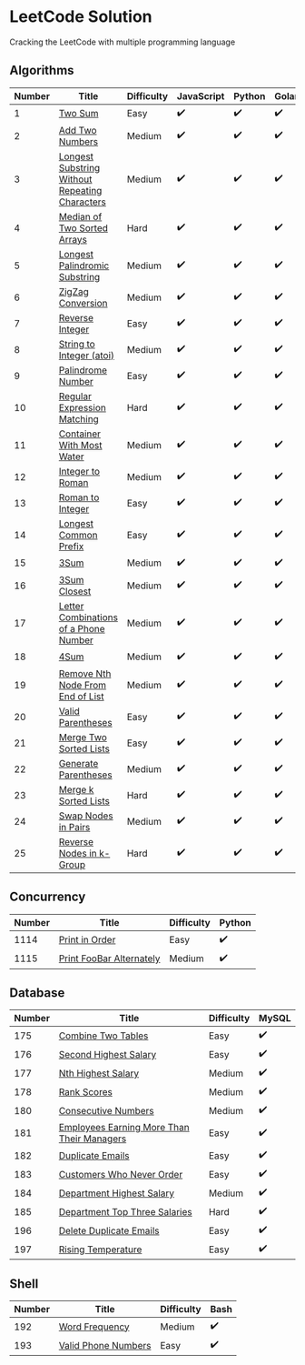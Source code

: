 # LeetCode Solution

Cracking the LeetCode with multiple programming language

## Algorithms

| Number | Title                                                                                                                           | Difficulty | JavaScript         | Python             | Golang             | Swift              | Kotlin             |
| ------ | ------------------------------------------------------------------------------------------------------------------------------- | ---------- | ------------------ | ------------------ | ------------------ | ------------------ | ------------------ |
| 1      | [Two Sum](https://leetcode.com/problems/two-sum/)                                                                               | Easy       | :heavy_check_mark: | :heavy_check_mark: | :heavy_check_mark: | :heavy_check_mark: | :heavy_check_mark: |
| 2      | [Add Two Numbers](https://leetcode.com/problems/add-two-numbers/)                                                               | Medium     | :heavy_check_mark: | :heavy_check_mark: | :heavy_check_mark: | :heavy_check_mark: | :heavy_check_mark: |
| 3      | [Longest Substring Without Repeating Characters](https://leetcode.com/problems/longest-substring-without-repeating-characters/) | Medium     | :heavy_check_mark: | :heavy_check_mark: | :heavy_check_mark: | :heavy_check_mark: | :heavy_check_mark: |
| 4      | [Median of Two Sorted Arrays](https://leetcode.com/problems/median-of-two-sorted-arrays/)                                       | Hard       | :heavy_check_mark: | :heavy_check_mark: | :heavy_check_mark: | :heavy_check_mark: | :heavy_check_mark: |
| 5      | [Longest Palindromic Substring](https://leetcode.com/problems/longest-palindromic-substring/)                                   | Medium     | :heavy_check_mark: | :heavy_check_mark: | :heavy_check_mark: | :heavy_check_mark: | :heavy_check_mark: |
| 6      | [ZigZag Conversion](https://leetcode.com/problems/zigzag-conversion/)                                                           | Medium     | :heavy_check_mark: | :heavy_check_mark: | :heavy_check_mark: | :heavy_check_mark: | :heavy_check_mark: |
| 7      | [Reverse Integer](https://leetcode.com/problems/reverse-integer/)                                                               | Easy       | :heavy_check_mark: | :heavy_check_mark: | :heavy_check_mark: | :heavy_check_mark: | :heavy_check_mark: |
| 8      | [String to Integer (atoi)](https://leetcode.com/problems/string-to-integer-atoi/)                                               | Medium     | :heavy_check_mark: | :heavy_check_mark: | :heavy_check_mark: | :heavy_check_mark: | :heavy_check_mark: |
| 9      | [Palindrome Number](https://leetcode.com/problems/palindrome-number/)                                                           | Easy       | :heavy_check_mark: | :heavy_check_mark: | :heavy_check_mark: | :heavy_check_mark: | :heavy_check_mark: |
| 10     | [Regular Expression Matching](https://leetcode.com/problems/regular-expression-matching/)                                       | Hard       | :heavy_check_mark: | :heavy_check_mark: | :heavy_check_mark: | :heavy_check_mark: | :heavy_check_mark: |
| 11     | [Container With Most Water](https://leetcode.com/problems/container-with-most-water/)                                           | Medium     | :heavy_check_mark: | :heavy_check_mark: | :heavy_check_mark: | :heavy_check_mark: | :heavy_check_mark: |
| 12     | [Integer to Roman](https://leetcode.com/problems/integer-to-roman/)                                                             | Medium     | :heavy_check_mark: | :heavy_check_mark: | :heavy_check_mark: | :heavy_check_mark: | :heavy_check_mark: |
| 13     | [Roman to Integer](https://leetcode.com/problems/roman-to-integer/)                                                             | Easy       | :heavy_check_mark: | :heavy_check_mark: | :heavy_check_mark: | :heavy_check_mark: | :heavy_check_mark: |
| 14     | [Longest Common Prefix](https://leetcode.com/problems/longest-common-prefix/)                                                   | Easy       | :heavy_check_mark: | :heavy_check_mark: | :heavy_check_mark: | :heavy_check_mark: | :heavy_check_mark: |
| 15     | [3Sum](https://leetcode.com/problems/3sum/)                                                                                     | Medium     | :heavy_check_mark: | :heavy_check_mark: | :heavy_check_mark: | :heavy_check_mark: | :heavy_check_mark: |
| 16     | [3Sum Closest](https://leetcode.com/problems/3sum-closest/)                                                                     | Medium     | :heavy_check_mark: | :heavy_check_mark: | :heavy_check_mark: | :heavy_check_mark: | :heavy_check_mark: |
| 17     | [Letter Combinations of a Phone Number](https://leetcode.com/problems/letter-combinations-of-a-phone-number/)                   | Medium     | :heavy_check_mark: | :heavy_check_mark: | :heavy_check_mark: | :heavy_check_mark: | :heavy_check_mark: |
| 18     | [4Sum](https://leetcode.com/problems/4sum/)                                                                                     | Medium     | :heavy_check_mark: | :heavy_check_mark: | :heavy_check_mark: | :heavy_check_mark: | :heavy_check_mark: |
| 19     | [Remove Nth Node From End of List](https://leetcode.com/problems/remove-nth-node-from-end-of-list/)                             | Medium     | :heavy_check_mark: | :heavy_check_mark: | :heavy_check_mark: | :heavy_check_mark: | :heavy_check_mark: |
| 20     | [Valid Parentheses](https://leetcode.com/problems/valid-parentheses/)                                                           | Easy       | :heavy_check_mark: | :heavy_check_mark: | :heavy_check_mark: | :heavy_check_mark: | :heavy_check_mark: |
| 21     | [Merge Two Sorted Lists](https://leetcode.com/problems/merge-two-sorted-lists/)                                                 | Easy       | :heavy_check_mark: | :heavy_check_mark: | :heavy_check_mark: | :heavy_check_mark: | :heavy_check_mark: |
| 22     | [Generate Parentheses](https://leetcode.com/problems/generate-parentheses/)                                                     | Medium     | :heavy_check_mark: | :heavy_check_mark: | :heavy_check_mark: | :heavy_check_mark: | :heavy_check_mark: |
| 23     | [Merge k Sorted Lists](https://leetcode.com/problems/merge-k-sorted-lists/)                                                     | Hard       | :heavy_check_mark: | :heavy_check_mark: | :heavy_check_mark: | :heavy_check_mark: | :heavy_check_mark: |
| 24     | [Swap Nodes in Pairs](https://leetcode.com/problems/swap-nodes-in-pairs/)                                                       | Medium     | :heavy_check_mark: | :heavy_check_mark: | :heavy_check_mark: | :heavy_check_mark: | :heavy_check_mark: |
| 25     | [Reverse Nodes in k-Group](https://leetcode.com/problems/reverse-nodes-in-k-group/)                                             | Hard       | :heavy_check_mark: | :heavy_check_mark: | :heavy_check_mark: | :heavy_check_mark: | :heavy_check_mark: |

## Concurrency

| Number | Title                                                                               | Difficulty | Python             |
| ------ | ----------------------------------------------------------------------------------- | ---------- | ------------------ |
| 1114   | [Print in Order](https://leetcode.com/problems/print-in-order/)                     | Easy       | :heavy_check_mark: |
| 1115   | [Print FooBar Alternately](https://leetcode.com/problems/print-foobar-alternately/) | Medium     | :heavy_check_mark: |

## Database

| Number | Title                                                                                                                   | Difficulty | MySQL              |
| ------ | ----------------------------------------------------------------------------------------------------------------------- | ---------- | ------------------ |
| 175    | [Combine Two Tables](https://leetcode.com/problems/combine-two-tables/)                                                 | Easy       | :heavy_check_mark: |
| 176    | [Second Highest Salary](https://leetcode.com/problems/second-highest-salary/)                                           | Easy       | :heavy_check_mark: |
| 177    | [Nth Highest Salary](https://leetcode.com/problems/nth-highest-salary/)                                                 | Medium     | :heavy_check_mark: |
| 178    | [Rank Scores](https://leetcode.com/problems/rank-scores/)                                                               | Medium     | :heavy_check_mark: |
| 180    | [Consecutive Numbers](https://leetcode.com/problems/consecutive-numbers/)                                               | Medium     | :heavy_check_mark: |
| 181    | [Employees Earning More Than Their Managers](https://leetcode.com/problems/employees-earning-more-than-their-managers/) | Easy       | :heavy_check_mark: |
| 182    | [Duplicate Emails](https://leetcode.com/problems/duplicate-emails/)                                                     | Easy       | :heavy_check_mark: |
| 183    | [Customers Who Never Order](https://leetcode.com/problems/customers-who-never-order/)                                   | Easy       | :heavy_check_mark: |
| 184    | [Department Highest Salary](https://leetcode.com/problems/customers-who-never-order/)                                   | Medium     | :heavy_check_mark: |
| 185    | [Department Top Three Salaries](https://leetcode.com/problems/department-top-three-salaries/)                           | Hard       | :heavy_check_mark: |
| 196    | [Delete Duplicate Emails](https://leetcode.com/problems/delete-duplicate-emails/)                                       | Easy       | :heavy_check_mark: |
| 197    | [Rising Temperature](https://leetcode.com/problems/rising-temperature/)                                                 | Easy       | :heavy_check_mark: |

## Shell

| Number | Title                                                                       | Difficulty | Bash               |
| ------ | --------------------------------------------------------------------------- | ---------- | ------------------ |
| 192    | [Word Frequency](https://leetcode.com/problems/word-frequency/submissions/) | Medium     | :heavy_check_mark: |
| 193    | [Valid Phone Numbers](https://leetcode.com/problems/valid-phone-numbers/)   | Easy       | :heavy_check_mark: |

